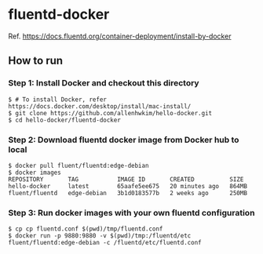 # fluentd-docker

Ref. https://docs.fluentd.org/container-deployment/install-by-docker


## How to run

### Step 1: Install Docker and checkout this directory
```
$ # To install Docker, refer https://docs.docker.com/desktop/install/mac-install/
$ git clone https://github.com/allenhwkim/hello-docker.git
$ cd hello-docker/fluentd-docker
```

### Step 2: Download fluentd docker image from Docker hub to local
```
$ docker pull fluent/fluentd:edge-debian
$ docker images
REPOSITORY       TAG           IMAGE ID       CREATED          SIZE
hello-docker     latest        65aafe5ee675   20 minutes ago   864MB
fluent/fluentd   edge-debian   3b1d0183577b   2 weeks ago      250MB
```

### Step 3: Run docker images with your own fluentd configuration
```
$ cp cp fluentd.conf $(pwd)/tmp/fluentd.conf
$ docker run -p 9880:9880 -v $(pwd)/tmp:/fluentd/etc fluent/fluentd:edge-debian -c /fluentd/etc/fluentd.conf
```

